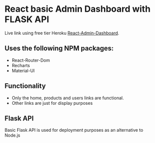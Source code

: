 # React basic Admin Dashboard with FLASK API

Live link using free tier Heroku [React-Admin-Dashboard](https://basic-react-admin.herokuapp.com/).

## Uses the following NPM packages:

- React-Router-Dom
- Recharts
- Material-UI

## Functionality

- Only the home, products and users links are functional.
- Other links are just for display purposes

## Flask API

Basic Flask API is used for deployment purposes as an alternative to Node.js


